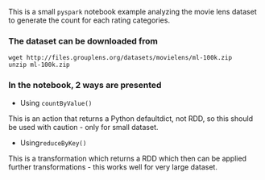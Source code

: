This is a small `pyspark` notebook example analyzing the movie lens dataset to generate the count for each rating categories.

###  The dataset can be downloaded from 

```
wget http://files.grouplens.org/datasets/movielens/ml-100k.zip
unzip ml-100k.zip
```

### In the notebook, 2 ways are presented

* Using  `countByValue()` 

This is an action that returns a Python defaultdict, not RDD, so this should be used with caution - only for small dataset.


* Using`reduceByKey()`

This is a transformation which returns a RDD which then can be applied further transformations - this works well for very large dataset.


